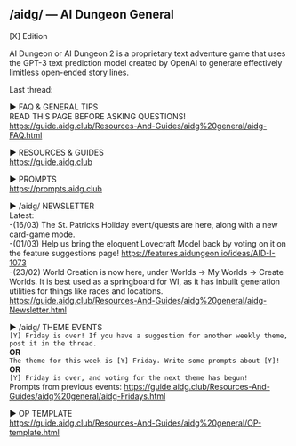 ## /aidg/ — AI Dungeon General
[X] Edition

AI Dungeon or AI Dungeon 2 is a proprietary text adventure game that uses the GPT-3 text prediction model created by OpenAI to generate effectively limitless open-ended story lines.

Last thread: 

▶ FAQ & GENERAL TIPS\
READ THIS PAGE BEFORE ASKING QUESTIONS!\
<https://guide.aidg.club/Resources-And-Guides/aidg%20general/aidg-FAQ.html>

▶ RESOURCES & GUIDES\
<https://guide.aidg.club>

▶ PROMPTS\
<https://prompts.aidg.club>

▶ /aidg/ NEWSLETTER\
Latest:\
-(16/03) The St. Patricks Holiday event/quests are here, along with a new card-game mode.\
-(01/03) Help us bring the eloquent Lovecraft Model back by voting on it on the feature suggestions page! https://features.aidungeon.io/ideas/AID-I-1073 \
-(23/02) World Creation is now here, under Worlds -> My Worlds -> Create Worlds. It is best used as a springboard for WI, as it has inbuilt generation utilities for things like races and locations.\
<https://guide.aidg.club/Resources-And-Guides/aidg%20general/aidg-Newsletter.html>

▶ /aidg/ THEME EVENTS\
`[Y] Friday is over! If you have a suggestion for another weekly theme, post it in the thread.`\
**OR**\
`The theme for this week is [Y] Friday. Write some prompts about [Y]!`\
**OR**\
`[Y] Friday is over, and voting for the next theme has begun!`\
Prompts from previous events: <https://guide.aidg.club/Resources-And-Guides/aidg%20general/aidg-Fridays.html>

▶ OP TEMPLATE\
<https://guide.aidg.club/Resources-And-Guides/aidg%20general/OP-template.html>
